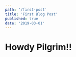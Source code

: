 ```yaml
---
path: '/first-post'
title: 'First Blog Post'
published: true
date: '2019-03-01'
---
```


# Howdy Pilgrim!! 